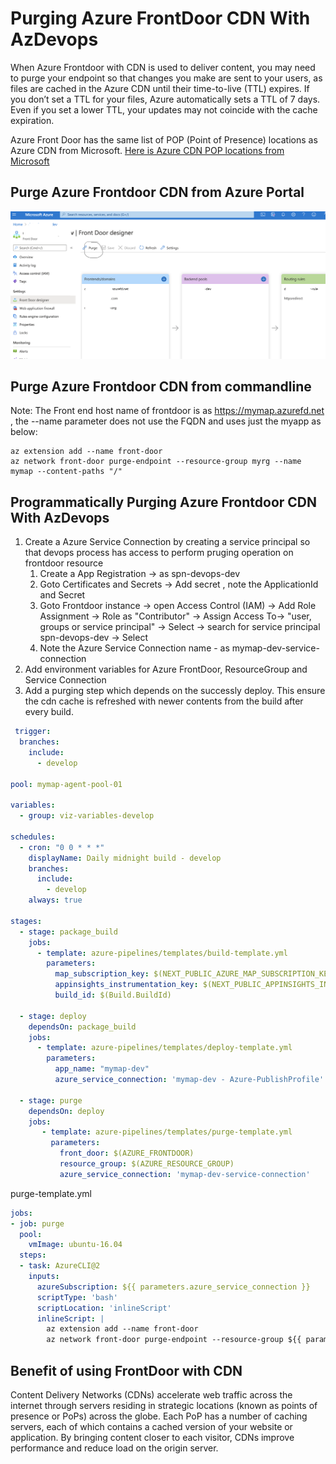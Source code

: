 # Purging Azure FrontDoor CDN With AzDevops

When Azure Frontdoor with CDN is used to deliver content, you may need to purge your endpoint so that changes you make are sent to your users, as files are cached in the Azure CDN until their time-to-live (TTL) expires. If you don’t set a TTL for your files, Azure automatically sets a TTL of 7 days. Even if you set a lower TTL, your updates may not coincide with the cache expiration.

Azure Front Door has the same list of POP (Point of Presence) locations as Azure CDN from Microsoft. 
[Here is Azure CDN POP locations from Microsoft](https://docs.microsoft.com/en-us/azure/cdn/cdn-pop-locations)

## Purge Azure Frontdoor CDN from Azure Portal

![PurgeFrontDoor](imgs/afd/purge_frontdoor_cdn.png)

## Purge Azure Frontdoor CDN from commandline

Note: The Front end host name of frontdoor is as https://mymap.azurefd.net , the --name parameter does not use the FQDN and uses just the myapp as below:

```shell
az extension add --name front-door
az network front-door purge-endpoint --resource-group myrg --name mymap --content-paths "/"
```

## Programmatically Purging Azure Frontdoor CDN With AzDevops

 1. Create a Azure Service Connection by creating a service principal so that devops process has access to perform pruging operation on frontdoor resource
    1. Create a App Registration -> as spn-devops-dev
    2. Goto Certificates and Secrets -> Add secret , note the ApplicationId and Secret
    3. Goto Frontdoor instance -> open Access Control (IAM) -> Add Role Assignment -> Role as "Contributor" -> Assign Access To-> "user, groups or service principal" -> Select -> search for service principal spn-devops-dev -> Select
    4. Note the Azure Service Connection name - as mymap-dev-service-connection
 2. Add environment variables for Azure FrontDoor, ResourceGroup and Service Connection
 3. Add a purging step which depends on the successly deploy. This ensure the cdn cache is refreshed with newer contents from the build after every build.

```yaml
 trigger:
  branches:
    include:
      - develop

pool: mymap-agent-pool-01

variables:
  - group: viz-variables-develop

schedules:
  - cron: "0 0 * * *"
    displayName: Daily midnight build - develop
    branches:
      include:
        - develop
    always: true

stages:
  - stage: package_build
    jobs:
      - template: azure-pipelines/templates/build-template.yml
        parameters:
          map_subscription_key: $(NEXT_PUBLIC_AZURE_MAP_SUBSCRIPTION_KEY)
          appinsights_instrumentation_key: $(NEXT_PUBLIC_APPINSIGHTS_INSTRUMENTATIONKEY)
          build_id: $(Build.BuildId)

  - stage: deploy
    dependsOn: package_build
    jobs:
      - template: azure-pipelines/templates/deploy-template.yml
        parameters:
          app_name: "mymap-dev"
          azure_service_connection: 'mymap-dev - Azure-PublishProfile'

  - stage: purge
    dependsOn: deploy
    jobs:
       - template: azure-pipelines/templates/purge-template.yml
         parameters:
           front_door: $(AZURE_FRONTDOOR)
           resource_group: $(AZURE_RESOURCE_GROUP)
           azure_service_connection: 'mymap-dev-service-connection'

```

purge-template.yml

```yaml
jobs:
- job: purge
  pool:
    vmImage: ubuntu-16.04
  steps:
  - task: AzureCLI@2
    inputs:
      azureSubscription: ${{ parameters.azure_service_connection }}
      scriptType: 'bash'
      scriptLocation: 'inlineScript'
      inlineScript: |
        az extension add --name front-door
        az network front-door purge-endpoint --resource-group ${{ parameters.resource_group}} --name ${{ parameters.front_door}} --content-paths "/"
```

## Benefit of using FrontDoor with CDN

Content Delivery Networks (CDNs) accelerate web traffic across the internet through servers residing in strategic locations (known as points of presence or PoPs) across the globe. Each PoP has a number of caching servers, each of which contains a cached version of your website or application. By bringing content closer to each visitor, CDNs improve performance and reduce load on the origin server.
